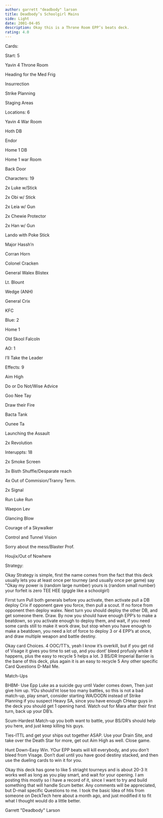 ```yaml
---
author: garrett "deadbody" larson
title: Deadbody’s Schoolgirl Mains
side: Light
date: 2001-04-05
description: Okay this is a Throne Room EPP’s beats deck.
rating: 4.0
---
```

Cards: 

Start: 5
Yavin 4 Throne Room
Heading for the Med Frig
Insurrection
Strike Planning
Staging Areas

Locations: 6
Yavin 4 War Room
Hoth DB
Endor
Home 1 DB
Home 1 war Room
Back Door

Characters: 19
2x Luke w/Stick
2x Obi w/ Stick
2x Leia w/ Gun
2x Chewie Protector
2x Han w/ Gun
Lando with Poke Stick
Major Hassh’n
Corran Horn
Colonel Cracken
General Walex Blistex
Lt. Blount
Wedge (ANH)
General Crix
KFC

Blue: 2
Home 1 
Old Skool Falcoln

AO: 1
I’ll Take the Leader

Effects: 9
Aim High
Do or Do Not/Wise Advice
Goo Nee Tay
Draw their Fire
Bacta Tank
Ounee Ta
Launching the Assault
2x Revolution

Interuppts: 18
2x Smoke Screen
3x Bisth Shuffle/Desparate reach
4x Out of Commision/Tranny Term.
2x Signal
Run Luke Run
Waepon Lev
Glancing Blow
Courage of a Skywalker
Control and Tunnel Vision
Sorry about the mess/Blaster Prof.
Houjix/Out of Nowhere 

Strategy: 

Okay Strategy is simple, first the name comes from the fact that this deck usually lets you at least once per tourney (and usually once per game) say "Okay my power is (random large number) yours is (random small number) your forfeit is zero TEE HEE (giggle like a schoolgirl)

Firrst turn Pull both generals before you activate, then activate pull a DB deploy Crix if opponent gave you force, then pull a scout.  If no force from opponent then deploy walex.  Next turn you should deploy the other DB, and get someone there.  Draw.  By now you should have enough EPP’s to make a beatdown, so you activate enough to deploy them, and wait, if you need some cards still to make it work draw, but stop when you have enough to make a beatdown, you need a lot of force to deploy 3 or 4 EPP’s at once, and draw multiple weapon and battle destiny.

Okay card Choices.  4 OOC/TT’s, yeah I know it’s overkill, but if you get rid of Visage it gives you time to set up, and you dont’ bleed profusly while it happens, plus the easy to recycle 5 helps a lot. 3 BS/DR Imperial Barrier is the bane of this deck, plus again it is an easy to recycle 5  Any other specific Card Questions D-Mail Me.

Match-Ups

BHBM- Use Epp Luke as a suicide guy until Vader comes down, Then just give him up.  YOu should’nt lose too many battles, so this is not a bad match-up, play smart, consider starting WA/DODN instead of Strike Planning if you suspect Heavy SA, since you have enough CHeap guys in the deck you should get 1 opening hand.  Watch out for Mara after their first turn, back up your DB’s.

Scum-Hardest Match-up you both want to battle, your BS/DR’s should help you here, and just keep killing his guys.

Ties-ITTL and get your ships out together ASAP.  Use your Drain Site, and take over the Death Star for more, get out Aim High as well.  Close game.

Hunt Down-Easy Win.  YOur EPP beats will kill everybody, and you don’t bleed from Visage. Don’t duel until you have good destiny stacked, and then use the dueling cards to win it for you.

Okay this deck has gone to like 5 striaght tourneys and is about 20-3  It works well as long as you play smart, and wait for your opening.  I am posting this mostly so I have a record of it, since I want to try and build something that will handle Scum better.  Any comments will be appreciated, but D-mail specific Questions to me.  I took the basic Idea of htis from someone on DeckTech here about a month ago, and just modified it to fit what I thought would do a little better.

Garrett "Deadbody" Larson 